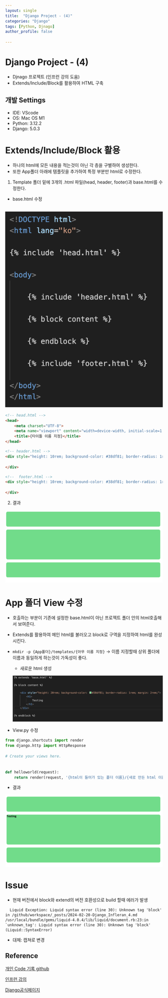 ```yaml
---
layout: single
title:  "Django Project - (4)"
categories: "Django"
tags: [Python, Djnago]
author_profile: false

---
```


# Django Project - (4)

- Djnago 프로젝트 (인프런 강의 도움)
- Extends/Include/Block를 활용하여 HTML 구축

## 개발 Settings
- IDE: VScode
- OS: Mac OS M1
- Python: 3.12.2
- Django: 5.0.3

# Extends/Include/Block 활용
   - 하나의 html에 모든 내용을 적는것이 아닌 각 층을 구별하여 생성한다.
   - 또한 App폴더 아래에 템플릿을 추가하여 특정 부분만 html로 수정한다.

   1. Template 폴더 밑에 3개의 .html 파일(head, header, footer)과 base.html를 수정한다.

   - base.html 수정

​	![image-20240320200200358](/images/2024-02-20-Django_Infleran_4/image-20240320200200358.png)

```html
<!-- head.html -->
<head>
    <meta charset="UTF-8">
    <meta name="viewport" content="width=device-width, initial-scale=1.0">
    <title>{타이틀 이름 지정}</title>
</head>
```

```html
<!-- header.html -->
<div style="height: 10rem; background-color: #38df81; border-radius: 1rem; margin: 2rem;">

</div>
```

```html
<!--  footer.html -->
<div style="height: 10rem; background-color: #38df81; border-radius: 1rem; margin: 2rem;">
        
</div>
```

   2. 결과 

![image-20240320193110107](/images/2024-02-20-Django_Infleran_4/image-20240320193110107.png)


# App 폴더 View 수정
   - 호출하는 부분이 기존에 설정한 base.html이 아닌 프로젝트 폴더 안의 html호출해서 보여준다.

   - Extends를 활용하여 메인 html를 불러오고 block로 구역을 지정하여 html를 완성 시킨다.

   - `mkdir -p {App폴더}/templates/{아무 이름 지정}` -> 이름 지정할때 상위 폴더에 이름과 동일하게 하는것이 가독성이 좋다.

     - 새로운 html 생성

     ![image-20240320200247298](/images/2024-02-20-Django_Infleran_4/image-20240320200247298.png)

   - View.py 수정

```python
from django.shortcuts import render
from django.http import HttpResponse

# Create your views here.


def helloworld(request):
    return render(request, '{html이 들어가 있는 폴더 이름}/{새로 만든 html 이름}.html')
```

- 결과

![image-20240320200849169](/images/2024-02-20-Django_Infleran_4/image-20240320200849169.png)

# Issue

- 현재 버전에서 block와 extend의 버전 호환성으로 build 할때 에러가 발생
```
  Liquid Exception: Liquid syntax error (line 30): Unknown tag 'block' in /github/workspace/_posts/2024-02-20-Django_Infleran_4.md
/usr/local/bundle/gems/liquid-4.0.4/lib/liquid/document.rb:23:in `unknown_tag': Liquid syntax error (line 30): Unknown tag 'block' (Liquid::SyntaxError)
```
- 대체: 캡쳐로 변경

## Reference

[개인 Code 기록 github](https://github.com/chusonghyeon/Django_Project)

[인프런 강의](https://www.inflearn.com/course/%EC%9E%A5%EA%B3%A0-%ED%95%80%ED%84%B0%EB%A0%88%EC%8A%A4%ED%8A%B8/dashboard)

[Django공식페이지](https://www.djangoproject.com/)